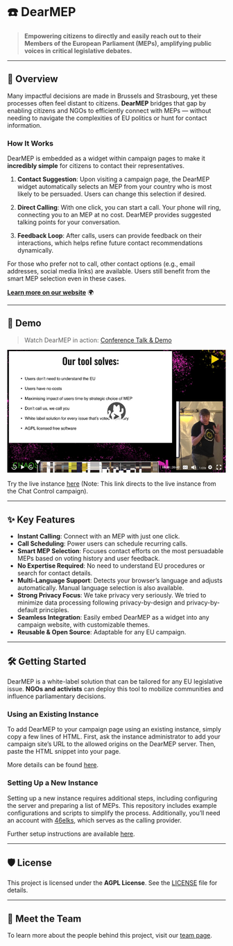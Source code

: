 # ☎️ DearMEP

> **Empowering citizens to directly and easily reach out to their Members of the European Parliament (MEPs), amplifying public voices in critical legislative debates.**

---

## 🚀 Overview

Many impactful decisions are made in Brussels and Strasbourg, yet these processes often feel distant to citizens. **DearMEP** bridges that gap by enabling citizens and NGOs to efficiently connect with MEPs — without needing to navigate the complexities of EU politics or hunt for contact information.

### How It Works

DearMEP is embedded as a widget within campaign pages to make it **incredibly simple** for citizens to contact their representatives.

1. **Contact Suggestion**: Upon visiting a campaign page, the DearMEP widget automatically selects an MEP from your country who is most likely to be persuaded. Users can change this selection if desired.

2. **Direct Calling**: With one click, you can start a call. Your phone will ring, connecting you to an MEP at no cost. DearMEP provides suggested talking points for your conversation.

3. **Feedback Loop**: After calls, users can provide feedback on their interactions, which helps refine future contact recommendations dynamically.

For those who prefer not to call, other contact options (e.g., email addresses, social media links) are available. Users still benefit from the smart MEP selection even in these cases.

[**Learn more on our website**](https://dearmep.eu) 🌍

---

## 📸 Demo

> Watch DearMEP in action: [Conference Talk & Demo](https://dearmep.eu/concept/)

[![Video thumbnail for the conference talk](doc/img/dear-mep-talk-thumb.png)](https://dearmep.eu/concept/)

Try the live instance [here](https://dearmep.eu/showcase/chatcontrol/) (Note: This link directs to the live instance from the Chat Control campaign).

---

## ✨ Key Features

- **Instant Calling**: Connect with an MEP with just one click.
- **Call Scheduling**: Power users can schedule recurring calls.
- **Smart MEP Selection**: Focuses contact efforts on the most persuadable MEPs based on voting history and user feedback.
- **No Expertise Required**: No need to understand EU procedures or search for contact details.
- **Multi-Language Support**: Detects your browser’s language and adjusts automatically. Manual language selection is also available.
- **Strong Privacy Focus**: We take privacy very seriously. We tried to minimize data processing following privacy-by-design and privacy-by-default principles.
- **Seamless Integration**: Easily embed DearMEP as a widget into any campaign website, with customizable themes.
- **Reusable & Open Source**: Adaptable for any EU campaign.

---

## 🛠️ Getting Started

DearMEP is a white-label solution that can be tailored for any EU legislative issue. **NGOs and activists** can deploy this tool to mobilize communities and influence parliamentary decisions.

### Using an Existing Instance

To add DearMEP to your campaign page using an existing instance, simply copy a few lines of HTML. First, ask the instance administrator to add your campaign site’s URL to the allowed origins on the DearMEP server. Then, paste the HTML snippet into your page.

More details can be found [here](./client/README.md).

### Setting Up a New Instance

Setting up a new instance requires additional steps, including configuring the server and preparing a list of MEPs. This repository includes example configurations and scripts to simplify the process. Additionally, you’ll need an account with [46elks](https://46elks.com/), which serves as the calling provider.

Further setup instructions are available [here](./server/README.md).

---

## 🛡️ License

This project is licensed under the **AGPL License**. See the [LICENSE](LICENSE) file for details.

---

## 👥 Meet the Team
To learn more about the people behind this project, visit our [team page](https://dearmep.eu/team/).
